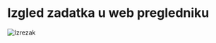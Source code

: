 # Izgled zadatka u web pregledniku

![Izrezak](https://github.com/kivkos/carousel-zadatak/assets/127855349/bed2dbcd-3268-43a3-9dc9-0e4ab1d06f90)

